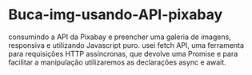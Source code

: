 # Buca-img-usando-API-pixabay

consumindo a API da Pixabay e preencher uma galeria de imagens,  responsiva e utilizando Javascript puro.
usei fetch API, uma ferramenta para requisições HTTP assíncronas, que devolve uma Promise e para facilitar a manipulação utilizaremos as declarações async e await.
